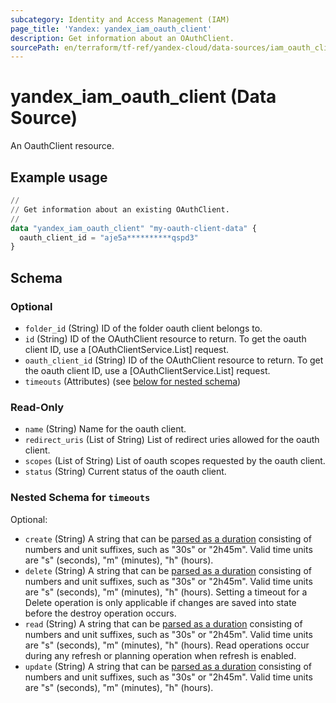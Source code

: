 ```yaml
---
subcategory: Identity and Access Management (IAM)
page_title: 'Yandex: yandex_iam_oauth_client'
description: Get information about an OAuthClient.
sourcePath: en/terraform/tf-ref/yandex-cloud/data-sources/iam_oauth_client.md
---
```


# yandex_iam_oauth_client (Data Source)

An OauthClient resource.

## Example usage

```terraform
//
// Get information about an existing OAuthClient.
//
data "yandex_iam_oauth_client" "my-oauth-client-data" {
  oauth_client_id = "aje5a**********qspd3"
}
```

<!-- schema generated by tfplugindocs -->
## Schema

### Optional

- `folder_id` (String) ID of the folder oauth client belongs to.
- `id` (String) ID of the OAuthClient resource to return.
 To get the oauth client ID, use a [OAuthClientService.List] request.
- `oauth_client_id` (String) ID of the OAuthClient resource to return.
 To get the oauth client ID, use a [OAuthClientService.List] request.
- `timeouts` (Attributes) (see [below for nested schema](#nestedatt--timeouts))

### Read-Only

- `name` (String) Name for the oauth client.
- `redirect_uris` (List of String) List of redirect uries allowed for the oauth client.
- `scopes` (List of String) List of oauth scopes requested by the oauth client.
- `status` (String) Current status of the oauth client.

<a id="nestedatt--timeouts"></a>
### Nested Schema for `timeouts`

Optional:

- `create` (String) A string that can be [parsed as a duration](https://pkg.go.dev/time#ParseDuration) consisting of numbers and unit suffixes, such as "30s" or "2h45m". Valid time units are "s" (seconds), "m" (minutes), "h" (hours).
- `delete` (String) A string that can be [parsed as a duration](https://pkg.go.dev/time#ParseDuration) consisting of numbers and unit suffixes, such as "30s" or "2h45m". Valid time units are "s" (seconds), "m" (minutes), "h" (hours). Setting a timeout for a Delete operation is only applicable if changes are saved into state before the destroy operation occurs.
- `read` (String) A string that can be [parsed as a duration](https://pkg.go.dev/time#ParseDuration) consisting of numbers and unit suffixes, such as "30s" or "2h45m". Valid time units are "s" (seconds), "m" (minutes), "h" (hours). Read operations occur during any refresh or planning operation when refresh is enabled.
- `update` (String) A string that can be [parsed as a duration](https://pkg.go.dev/time#ParseDuration) consisting of numbers and unit suffixes, such as "30s" or "2h45m". Valid time units are "s" (seconds), "m" (minutes), "h" (hours).